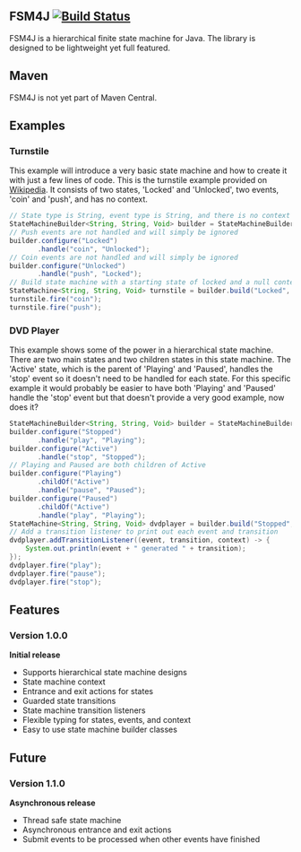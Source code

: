 ## FSM4J [![Build Status](https://travis-ci.org/bnorm-software/fsm4j.svg?branch=master)](https://travis-ci.org/bnorm-software/fsm4j) ##
FSM4J is a hierarchical finite state machine for Java.  The library is designed to be lightweight yet full featured.

## Maven ##
FSM4J is not yet part of Maven Central.

## Examples ##

### Turnstile ###
This example will introduce a very basic state machine and how to create it with just a few lines of code.  This is the
turnstile example provided on [Wikipedia](http://en.wikipedia.org/wiki/Finite-state_machine#Example:_a_turnstile).  It
consists of two states, 'Locked' and 'Unlocked', two events, 'coin' and 'push', and has no context.

```java
// State type is String, event type is String, and there is no context
StateMachineBuilder<String, String, Void> builder = StateMachineBuilderFactory.create();
// Push events are not handled and will simply be ignored
builder.configure("Locked")
       .handle("coin", "Unlocked");
// Coin events are not handled and will simply be ignored
builder.configure("Unlocked")
       .handle("push", "Locked");
// Build state machine with a starting state of locked and a null context
StateMachine<String, String, Void> turnstile = builder.build("Locked", null);
turnstile.fire("coin");
turnstile.fire("push");
```

### DVD Player ###
This example shows some of the power in a hierarchical state machine.  There are two main states and two children states
in this state machine.  The 'Active' state, which is the parent of 'Playing' and 'Paused', handles the 'stop' event so
it doesn't need to be handled for each state.  For this specific example it would probably be easier to have both
'Playing' and 'Paused' handle the 'stop' event but that doesn't provide a very good example, now does it?

```java
StateMachineBuilder<String, String, Void> builder = StateMachineBuilderFactory.create();
builder.configure("Stopped")
       .handle("play", "Playing");
builder.configure("Active")
       .handle("stop", "Stopped");
// Playing and Paused are both children of Active
builder.configure("Playing")
       .childOf("Active")
       .handle("pause", "Paused");
builder.configure("Paused")
       .childOf("Active")
       .handle("play", "Playing");
StateMachine<String, String, Void> dvdplayer = builder.build("Stopped", null);
// Add a transition listener to print out each event and transition
dvdplayer.addTransitionListener((event, transition, context) -> {
    System.out.println(event + " generated " + transition);
});
dvdplayer.fire("play");
dvdplayer.fire("pause");
dvdplayer.fire("stop");
```

## Features ##

### Version 1.0.0 ###
**Initial release**
 - Supports hierarchical state machine designs
 - State machine context
 - Entrance and exit actions for states 
 - Guarded state transitions
 - State machine transition listeners
 - Flexible typing for states, events, and context
 - Easy to use state machine builder classes

## Future ##

### Version 1.1.0 ###
**Asynchronous release**
 - Thread safe state machine
 - Asynchronous entrance and exit actions
 - Submit events to be processed when other events have finished
